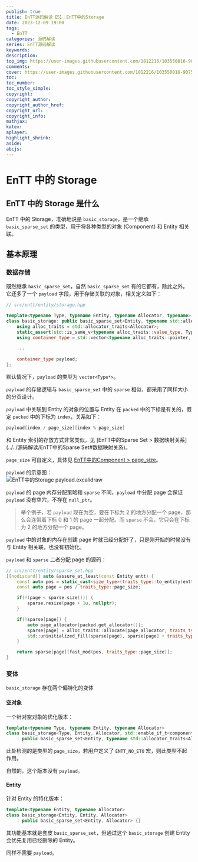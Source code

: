 ```yaml
---
publish: true
title: EnTT源码解读【5】：EnTT中的Storage
date: 2023-12-09 19:00
tags:
  - EnTT
categories: 源码解读
series: EnTT源码解读
keywords: 
description: 
top_img: https://user-images.githubusercontent.com/1812216/103550016-90752280-4ea8-11eb-8667-12ed2219e137.png
comments: 
cover: https://user-images.githubusercontent.com/1812216/103550016-90752280-4ea8-11eb-8667-12ed2219e137.png
toc: 
toc_number: 
toc_style_simple: 
copyright: 
copyright_author: 
copyright_author_href: 
copyright_url: 
copyright_info: 
mathjax: 
katex: 
aplayer: 
highlight_shrink: 
aside: 
abcjs:
---
```

# EnTT 中的 Storage
## EnTT 中的 Storage 是什么
EnTT 中的 Storage，准确地说是 `basic_storage`，是一个继承 `basic_sparse_set` 的类型，用于将各种类型的对象 (Component) 和 Entity 相关联。

## 基本原理
### 数据存储
既然继承 `basic_sparse_set`，自然 `basic_sparse_set` 有的它都有，除此之外，它还多了一个 `payload` 字段，用于存储关联的对象，相关定义如下：
```cpp
// src/entt/entity/storage.hpp

template<typename Type, typename Entity, typename Allocator, typename>
class basic_storage: public basic_sparse_set<Entity, typename std::allocator_traits<Allocator>::template rebind_alloc<Entity>> {
    using alloc_traits = std::allocator_traits<Allocator>;
    static_assert(std::is_same_v<typename alloc_traits::value_type, Type>, "Invalid value type");
    using container_type = std::vector<typename alloc_traits::pointer, typename alloc_traits::template rebind_alloc<typename alloc_traits::pointer>>;

	...
	
    container_type payload;
};
```

默认情况下，`payload` 的类型为 `vector<Type*>`。

`payload` 的存储逻辑与 `basic_sparse_set` 中的 `sparse` 相似，都采用了同样大小的分页设计。

`payload` 中关联到 Entity 的对象的位置与 Entity 在 `packed` 中的下标是有关的，假定 `packed` 中的下标为 `index`，关系如下：
```cpp
payload[index / page_size][index % page_size]
```

和 Entity 索引的存放方式非常类似，见 [EnTT中的Sparse Set > 数据映射关系](../../源码解读/EnTT中的Sparse Set#数据映射关系)。

`page_size` 可自定义，具体见 [EnTT中的Component > page_size](../../源码解读/EnTT中的Component#page_size)。

`payload` 的示意图：  
![EnTT中的Storage payload.excalidraw](https://picgo.handsome-cong.fun/Gallery/hexo/images/EnTT%E4%B8%AD%E7%9A%84Storage%20payload.excalidraw.svg)

`payload` 的 page 内存分配策略和 `sparse` 不同，`payload` 中分配 page 会保证 `payload` 没有空穴，不存在 `null_ptr`。
> 举个例子，若 `payload` 现在为空，要在下标为 2 的地方分配一个 page，那么会连带着下标 0 和 1 的 page 一起分配。而 `sparse` 不会，它只会在下标为 2 的地方分配一个 page。

`payload` 中的对象的内存在创建 page 时就已经分配好了，只是刚开始的时候没有与 Entity 相关联，也没有初始化。

`payload` 和 `sparse` 二者分配 page 的源码：
```cpp
// src/entt/entity/sparse_set.hpp
[[nodiscard]] auto &assure_at_least(const Entity entt) {
	const auto pos = static_cast<size_type>(traits_type::to_entity(entt));
	const auto page = pos / traits_type::page_size;

	if(!(page < sparse.size())) {
		sparse.resize(page + 1u, nullptr);
	}

	if(!sparse[page]) {
		auto page_allocator{packed.get_allocator()};
		sparse[page] = alloc_traits::allocate(page_allocator, traits_type::page_size);
		std::uninitialized_fill(sparse[page], sparse[page] + traits_type::page_size, null);
	}

	return sparse[page][fast_mod(pos, traits_type::page_size)];
}
```

### 变体
`basic_storage` 存在两个偏特化的变体

#### 空对象
一个针对空对象的优化版本：
```cpp
template<typename Type, typename Entity, typename Allocator>
class basic_storage<Type, Entity, Allocator, std::enable_if_t<component_traits<Type>::page_size == 0u>>
    : public basic_sparse_set<Entity, typename std::allocator_traits<Allocator>::template rebind_alloc<Entity>> {}
```
此处检测的是类型的 `page_size`，若用户定义了 `ENTT_NO_ETO` 宏，则此类型不起作用。

自然的，这个版本没有 `payload`。

#### Entity
针对 Entity 的特化版本：
```cpp
template<typename Entity, typename Allocator>
class basic_storage<Entity, Entity, Allocator>
    : public basic_sparse_set<Entity, Allocator> {}
```

其功能基本就是套皮 `basic_sparse_set`，但通过这个 `basic_storage` 创建 Entity 会优先复用已经删除的 Entity。

同样不需要 `payload`。